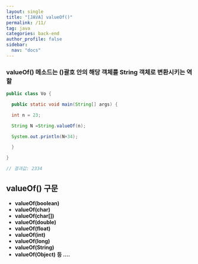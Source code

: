 ```yaml
---
layout: single
title: "[JAVA] valueOf()"
permalink: /11/
tag: java
categories: back-end
author_profile: false
sidebar:
  nav: "docs"
---
```



### valueOf() 메소드는 ()괄호 안의 해당 객체를 String 객체로 변환시키는 역할

```java
public class Vo {

  public static void main(String[] args) {

  int n = 23;  

  String N =String.valueOf(n);  

  System.out.println(N+34);

  }

} 

// 결과값: 2334
```

## valueOf() 구문

- **valueOf(boolean)**
- **valueOf(char)**
- **valueOf(char[])**
- **valueOf(double)**
- **valueOf(float)**
- **valueOf(int)**
- **valueOf(long)**
- **valueOf(String)**
- **valueOf(Object)**
**등 ….**
